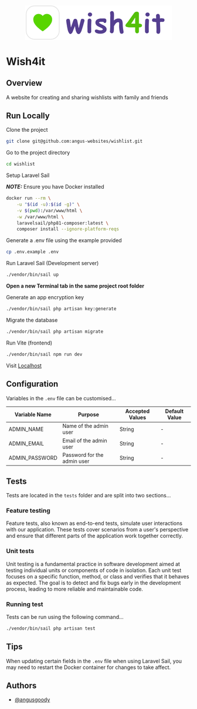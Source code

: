 <p align="center"><img src="logo.png"  width="400"></p>

# Wish4it

## Overview
A website for creating and sharing wishlists with family and friends

## Run Locally

Clone the project

```bash
git clone git@github.com:angus-websites/wishlist.git
```

Go to the project directory

```bash
cd wishlist
```

Setup Laravel Sail

**_NOTE:_**  Ensure you have Docker installed

```bash
docker run --rm \
    -u "$(id -u):$(id -g)" \
    -v $(pwd):/var/www/html \
    -w /var/www/html \
    laravelsail/php81-composer:latest \
    composer install --ignore-platform-reqs
```

Generate a .env file using the example provided

```bash
cp .env.example .env
```

Run Laravel Sail (Development server)

```bash
./vendor/bin/sail up
```

**Open a new Terminal tab in the same project root folder**

Generate an app encryption key

```bash
./vendor/bin/sail php artisan key:generate
```

Migrate the database

```bash
./vendor/bin/sail php artisan migrate
```

Run Vite (frontend)

```bash
./vendor/bin/sail npm run dev
```

Visit [Localhost](http://localhost/)

## Configuration

Variables in the `.env` file can be customised...

| Variable Name      | Purpose                               | Accepted Values   | Default Value |
| ------------------ | ------------------------------------- | ----------------- | ------------- |
| ADMIN_NAME         | Name of the admin user                 | String            | -             |
| ADMIN_EMAIL        | Email of the admin user                | String            | -             |
| ADMIN_PASSWORD     | Password for the admin user            | String            | -             |


## Tests

Tests are located in the `tests` folder and are split into two sections...

### Feature testing

Feature tests, also known as end-to-end tests, simulate user interactions with our application. These tests cover scenarios from a user's perspective and ensure that different parts of the application work together correctly.

### Unit tests
Unit testing is a fundamental practice in software development aimed at testing individual units or components of code in isolation. Each unit test focuses on a specific function, method, or class and verifies that it behaves as expected. The goal is to detect and fix bugs early in the development process, leading to more reliable and maintainable code.

### Running test
Tests can be run using the following command...

```bash
./vendor/bin/sail php artisan test
```


## Tips

When updating certain fields in the `.env` file when using Laravel Sail, you may need to restart the Docker container for changes to take affect.


## Authors

- [@angusgoody](https://github.com/angusgoody)

